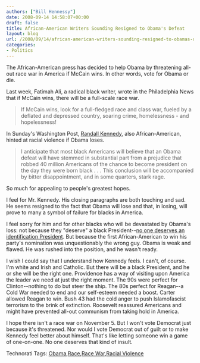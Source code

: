 ```yaml
---
authors: ["Bill Hennessy"]
date: 2008-09-14 14:58:07+00:00
draft: false
title: African-American Writers Sounding Resigned to Obama's Defeat
layout: blog
url: /2008/09/14/african-american-writers-sounding-resigned-to-obamas-defeat/
categories:
- Politics
---
```


The African-American press has decided to help Obama by threatening all-out race war in America if McCain wins. In other words, vote for Obama or die. 

 

Last week, Fatimah Ali, a radical black writer, wrote in the Philadelphia News that if McCain wins, there will be a full-scale race war.

 

>   
> 
> If McCain wins, look for a full-fledged race and class war, fueled by a deflated and depressed country, soaring crime, homelessness - and hopelessness!
> 
> 

 

In Sunday's Washington Post, [Randall Kennedy](https://www.washingtonpost.com/wp-dyn/content/article/2008/09/12/AR2008091202414_2.html?hpid=opinionsbox1), also African-American, hinted at racial violence if Obama loses.

 

>   
> 
> I anticipate that most black Americans will believe that an Obama defeat will have stemmed in substantial part from a prejudice that robbed 40 million Americans of the chance to become president on the day they were born black . . . This conclusion will be accompanied by bitter disappointment, and in some quarters, stark rage.
> 
> 

 

So much for appealing to people's greatest hopes.

 

I feel for Mr. Kennedy. His closing paragraphs are both touching and sad. He seems resigned to the fact that Obama will lose and that, in losing, will prove to many a symbol of failure for blacks in America.

 

I feel sorry for him and for other blacks who will be devastated by Obama's loss: not because they "deserve" a black President--[no one deserves an identification President](https://wizbangblog.com/). But because the first African-American to win his party's nomination was unquestionably the wrong guy. Obama is weak and flawed. He was rushed into the position, and he wasn't ready.

 

I wish I could say that I understand how Kennedy feels. I can't, of course. I'm white and Irish and Catholic. But there will be a black President, and he or she will be the right one. Providence has a way of visiting upon America the leader we need at just the right moment. The 90s were perfect for Clinton--nothing to do but steer the ship. The 80s perfect for Reagan--a Cold War needed to end and our self-esteem needed a boost. Carter allowed Reagan to win. Bush 43 had the cold anger to push Islamofascist terrorism to the brink of extinction. Roosevelt reassured Americans and might have prevented all-out communism from taking hold in America.

 

I hope there isn't a race war on November 5. But I won't vote Democrat just because it's threatened. Nor would I vote Democrat out of guilt or to make Kennedy feel better about himself. That's like letting someone win a game of one-on-one. No one deserves that kind of insult.

 

 

Technorati Tags: [Obama](https://technorati.com/tags/Obama),[Race](https://technorati.com/tags/Race),[Race War](https://technorati.com/tags/Race%20War),[Racial Violence](https://technorati.com/tags/Racial%20Violence)
